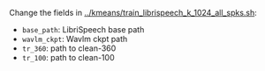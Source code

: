 Change the fields in [../kmeans/train_librispeech_k_1024_all_spks.sh](../kmeans/train_librispeech_k_1024_all_spks.sh):

- `base_path`: LibriSpeech base path
- `wavlm_ckpt`: Wavlm ckpt path
- `tr_360`: path to clean-360
- `tr_100`: path to clean-100